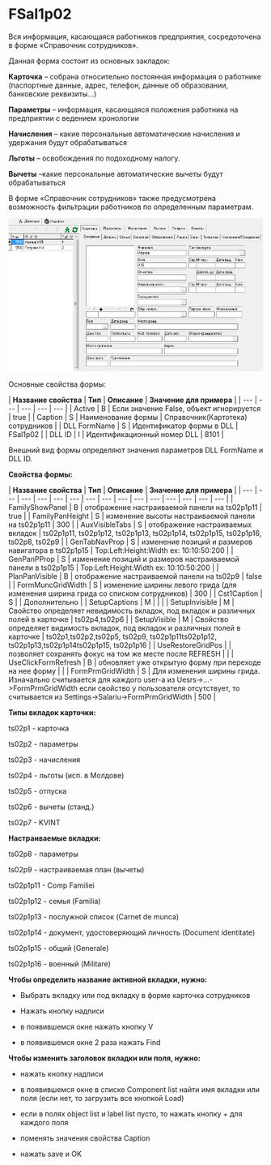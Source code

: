 # FSal1p02

  
Вся информация, касающаяся работников предприятия, сосредоточена в форме «Справочник сотрудников».  

Данная форма состоит из основных закладок: 

**Карточка** – собрана  относительно постоянная информация о работнике \(паспортные данные, адрес, телефон, данные об образовании, банковские реквизиты...\)

**Параметры** – информация, касающаяся положения работника на предприятии с ведением хронологии 

**Начисления** – какие персональные автоматические начисления и удержания будут обрабатываться

**Льготы** – освобождения по подоходному налогу.

**Вычеты** –какие персональные автоматические вычеты будут обрабатываться

В форме «Справочник сотрудников» также предусмотрена возможность фильтрации работников по определенным параметрам.

![](../../../.gitbook/assets/fsal1p02.jpg)

 Основные свойства формы:

| **Название свойства** | **Тип** | **Описание**  | **Значение для примера**  |
| --- | --- | --- | --- | --- |
| Active | B | Если значение False, объект игнорируется | true |
| Caption | S | Наименование формы | Справочник\(Картотека\) сотрудников |
| DLL FormName | S | Идентификатор формы в DLL | FSal1p02 |
| DLL ID | I | Идентификационный номер DLL | 8101 |

Внешний вид формы определяют значения параметров DLL FormName и DLL ID.

**Свойства формы:**

| **Название свойства** | **Тип** | **Описание**  | **Значение для примера**  |
| --- | --- | --- | --- | --- | --- | --- | --- | --- | --- | --- | --- | --- | --- | --- |
| FamilyShowPanel | B | отображение настраиваемой панели на ts02p1p11 | true |
| FamilyPanHeight | S | изменение высоты настраиваемой панели на ts02p1p11 | 300 |
| AuxVisibleTabs | S | отображение настраиваемых вкладок | ts02p1p11, ts02p1p12, ts02p1p13,                                                                                                ts02p1p14, ts02p1p15, ts02p1p16, ts02p8, ts02p9 |
| GenTabNavProp | S |  изменение позиций и размеров навигатора в ts02p1p15  | Top:Left:Height:Width ex: 10:10:50:200 |
| GenPanPProp | S | изменение позиций и размеров настраиваемой панели в ts02p1p15 | Top:Left:Height:Width ex: 10:10:50:200 |
| PlanPanVisible | B | отображение настраиваемой панели на ts02p9 | false |
| FormMuncGridWidth | S | изменение ширины левого грида  \(для изменения ширина грида со списком сотрудников\) | 300 |
| Cst1Caption | S |  | Дополнительно |
| SetupCaptions | M |  |  |
| SetupInvisible | M | Свойство определяет невидимость вкладок, под вкладок и различных полей в карточке | ts02p4,ts02p6 |
| SetupVisible | M | Свойство определяет видимость вкладок, под вкладок и различных полей в карточке | ts02p1,ts02p2,ts02p5,                           ts02p9, ts02p1p11ts02p1p12, ts02p1p13,ts02p1p14ts02p1p15, ts02p1p16 |
| UseRestoreGridPos |  | позволяет сохранять  фокус на том же месте после REFRESH |  |
| UseClickFormRefresh  | B |  обновляет уже открытую форму при переходе на нее форму |  |
| FormPrmGridWidth | S | Для изменения ширины грида. Изначально считывается для каждого user-a из Uesrs-&gt;...-&gt;FormPrmGridWidth если свойство у пользователя отсутствует, то считывается из Settings-&gt;Salariu-&gt;FormPrmGridWidth | 500 |

**Типы вкладок карточки:**

ts02p1 - карточка

ts02p2 - параметры

ts02p3 - начисления

ts02p4 - льготы \(исп. в Молдове\)

ts02p5 - отпуска

ts02p6 - вычеты \(станд.\)

ts02p7 - KVINT

**Настраиваемые вкладки:**

ts02p8 - параметры

ts02p9 - настраиваемая план \(вычеты\)

ts02p1p11 - Comp Familiei

ts02p1p12 - семья \(Familia\)

ts02p1p13 - послужной список \(Carnet de munca\)

ts02p1p14 - документ, удостоверяющий личность \(Document identitate\)

ts02p1p15 - общий \(Generale\)

ts02p1p16 - военный \(Militare\)

**Чтобы определить название активной вкладки, нужно:**

- Выбрать вкладку или под вкладку в форме карточка сотрудников

- Нажать кнопку надписи

- в появившемся окне нажать кнопку V

- в появившемся окне 2 раза нажать Find

**Чтобы изменить заголовок вкладки или поля, нужно:**

- нажать кнопку надписи

- в появившемся окне в списке Component list найти имя вкладки или поля \(если нет, то загрузить все кнопкой Load\)

- если в полях object list и label list пусто, то нажать кнопку + для каждого поля

- поменять значения свойства Caption 

- нажать save и OK

